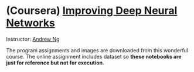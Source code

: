 # (Coursera) [Improving Deep Neural Networks](https://www.coursera.org/learn/deep-neural-network/home/welcome)
Instructor: [Andrew Ng](http://www.andrewng.org/)

The program assignments and images are downloaded from this wonderful course. The online assignment includes dataset so **these notebooks are just for reference but not for execution**. 

